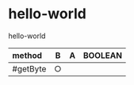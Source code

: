 # hello-world
hello-world

| method | B | A | BOOLEAN|
|:---|:---:|:---:|:---:|
| #getByte | ○ |   |   |
